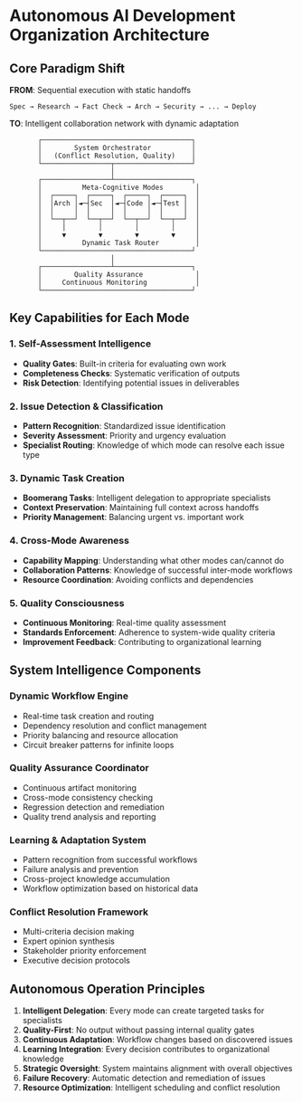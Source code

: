 # Autonomous AI Development Organization Architecture

## Core Paradigm Shift

**FROM**: Sequential execution with static handoffs
```
Spec → Research → Fact Check → Arch → Security → ... → Deploy
```

**TO**: Intelligent collaboration network with dynamic adaptation
```
       ┌─────────────────────────────────────┐
       │        System Orchestrator          │
       │   (Conflict Resolution, Quality)    │
       └─────────────────┬───────────────────┘
                         │
       ┌─────────────────┴───────────────────┐
       │          Meta-Cognitive Modes        │
       │  ┌─────┐  ┌─────┐  ┌─────┐  ┌─────┐  │
       │  │Arch │◄─┤Sec  │◄─┤Code │◄─┤Test │  │
       │  │     │  │     │  │     │  │     │  │
       │  └──┬──┘  └──┬──┘  └──┬──┘  └──┬──┘  │
       │     │        │        │        │     │
       │     ▼        ▼        ▼        ▼     │
       │          Dynamic Task Router         │
       └─────────────────────────────────────┘
                         │
       ┌─────────────────┴───────────────────┐
       │        Quality Assurance             │
       │     Continuous Monitoring            │
       └─────────────────────────────────────┘
```

## Key Capabilities for Each Mode

### 1. Self-Assessment Intelligence
- **Quality Gates**: Built-in criteria for evaluating own work
- **Completeness Checks**: Systematic verification of outputs
- **Risk Detection**: Identifying potential issues in deliverables

### 2. Issue Detection & Classification
- **Pattern Recognition**: Standardized issue identification
- **Severity Assessment**: Priority and urgency evaluation
- **Specialist Routing**: Knowledge of which mode can resolve each issue type

### 3. Dynamic Task Creation
- **Boomerang Tasks**: Intelligent delegation to appropriate specialists
- **Context Preservation**: Maintaining full context across handoffs
- **Priority Management**: Balancing urgent vs. important work

### 4. Cross-Mode Awareness
- **Capability Mapping**: Understanding what other modes can/cannot do
- **Collaboration Patterns**: Knowledge of successful inter-mode workflows
- **Resource Coordination**: Avoiding conflicts and dependencies

### 5. Quality Consciousness
- **Continuous Monitoring**: Real-time quality assessment
- **Standards Enforcement**: Adherence to system-wide quality criteria
- **Improvement Feedback**: Contributing to organizational learning

## System Intelligence Components

### Dynamic Workflow Engine
- Real-time task creation and routing
- Dependency resolution and conflict management
- Priority balancing and resource allocation
- Circuit breaker patterns for infinite loops

### Quality Assurance Coordinator
- Continuous artifact monitoring
- Cross-mode consistency checking
- Regression detection and remediation
- Quality trend analysis and reporting

### Learning & Adaptation System
- Pattern recognition from successful workflows
- Failure analysis and prevention
- Cross-project knowledge accumulation
- Workflow optimization based on historical data

### Conflict Resolution Framework
- Multi-criteria decision making
- Expert opinion synthesis
- Stakeholder priority enforcement
- Executive decision protocols

## Autonomous Operation Principles

1. **Intelligent Delegation**: Every mode can create targeted tasks for specialists
2. **Quality-First**: No output without passing internal quality gates
3. **Continuous Adaptation**: Workflow changes based on discovered issues
4. **Learning Integration**: Every decision contributes to organizational knowledge
5. **Strategic Oversight**: System maintains alignment with overall objectives
6. **Failure Recovery**: Automatic detection and remediation of issues
7. **Resource Optimization**: Intelligent scheduling and conflict resolution